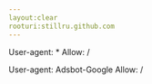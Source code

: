 ```yaml
---
layout:clear
rooturi:stillru.github.com
---
```

User-agent: *
Allow: /

User-agent: Adsbot-Google
Allow: /
